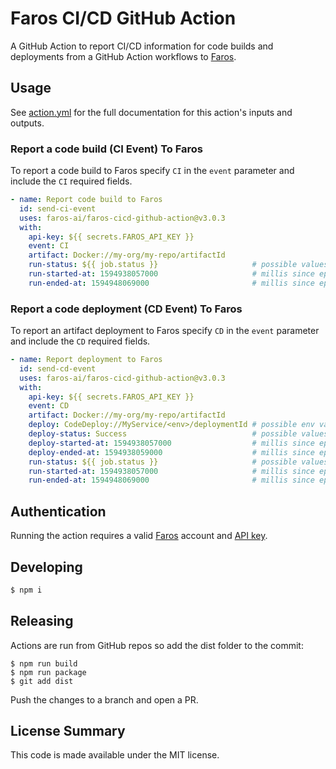 # Faros CI/CD GitHub Action

A GitHub Action to report CI/CD information for code builds and deployments from a GitHub Action workflows to [Faros](https://www.faros.ai).

## Usage

See [action.yml](action.yml) for the full documentation for this action's inputs and outputs.

### Report a code build (CI Event) To Faros

To report a code build to Faros specify `CI` in the `event` parameter and include the `CI` required fields.

```yaml
- name: Report code build to Faros
  id: send-ci-event
  uses: faros-ai/faros-cicd-github-action@v3.0.3
  with:
    api-key: ${{ secrets.FAROS_API_KEY }}
    event: CI
    artifact: Docker://my-org/my-repo/artifactId
    run-status: ${{ job.status }}                     # possible values - Success, Failed, Canceled
    run-started-at: 1594938057000                     # millis since epoch, ISO-8601 string or 'Now'
    run-ended-at: 1594948069000                       # millis since epoch, ISO-8601 string or 'Now'
```

### Report a code deployment (CD Event) To Faros

To report an artifact deployment to Faros specify `CD` in the `event` parameter and include the `CD` required fields.

```yaml
- name: Report deployment to Faros
  id: send-cd-event
  uses: faros-ai/faros-cicd-github-action@v3.0.3
  with:
    api-key: ${{ secrets.FAROS_API_KEY }}
    event: CD
    artifact: Docker://my-org/my-repo/artifactId
    deploy: CodeDeploy://MyService/<env>/deploymentId # possible env values - Dev, Prod, Staging, QA
    deploy-status: Success                            # possible values - Success, Failed, Canceled
    deploy-started-at: 1594938057000                  # millis since epoch, ISO-8601 string or 'Now'
    deploy-ended-at: 1594938059000                    # millis since epoch, ISO-8601 string or 'Now'
    run-status: ${{ job.status }}                     # possible values - Success, Failed, Canceled
    run-started-at: 1594938057000                     # millis since epoch, ISO-8601 string or 'Now'
    run-ended-at: 1594948069000                       # millis since epoch, ISO-8601 string or 'Now'
```

## Authentication

Running the action requires a valid [Faros](https://www.faros.ai) account and [API key](https://docs.faros.ai/#/api).

## Developing

```sh
$ npm i
```

## Releasing

Actions are run from GitHub repos so add the dist folder to the commit:

```
$ npm run build
$ npm run package
$ git add dist
```

Push the changes to a branch and open a PR.

## License Summary

This code is made available under the MIT license.
